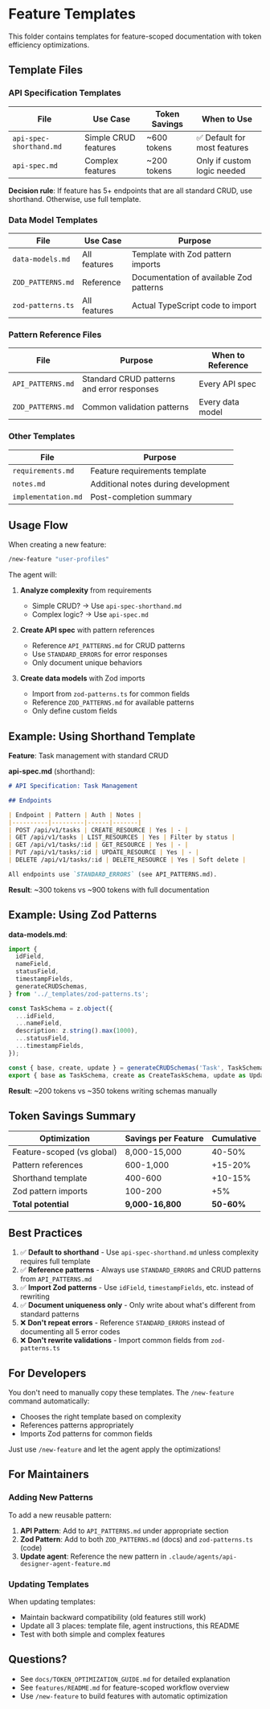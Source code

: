 # Feature Templates

This folder contains templates for feature-scoped documentation with token efficiency optimizations.

## Template Files

### API Specification Templates

| File | Use Case | Token Savings | When to Use |
|------|----------|---------------|-------------|
| `api-spec-shorthand.md` | Simple CRUD features | ~600 tokens | ✅ Default for most features |
| `api-spec.md` | Complex features | ~200 tokens | Only if custom logic needed |

**Decision rule**: If feature has 5+ endpoints that are all standard CRUD, use shorthand. Otherwise, use full template.

### Data Model Templates

| File | Use Case | Purpose |
|------|----------|---------|
| `data-models.md` | All features | Template with Zod pattern imports |
| `ZOD_PATTERNS.md` | Reference | Documentation of available Zod patterns |
| `zod-patterns.ts` | All features | Actual TypeScript code to import |

### Pattern Reference Files

| File | Purpose | When to Reference |
|------|---------|-------------------|
| `API_PATTERNS.md` | Standard CRUD patterns and error responses | Every API spec |
| `ZOD_PATTERNS.md` | Common validation patterns | Every data model |

### Other Templates

| File | Purpose |
|------|---------|
| `requirements.md` | Feature requirements template |
| `notes.md` | Additional notes during development |
| `implementation.md` | Post-completion summary |

## Usage Flow

When creating a new feature:

```bash
/new-feature "user-profiles"
```

The agent will:

1. **Analyze complexity** from requirements
   - Simple CRUD? → Use `api-spec-shorthand.md`
   - Complex logic? → Use `api-spec.md`

2. **Create API spec** with pattern references
   - Reference `API_PATTERNS.md` for CRUD patterns
   - Use `STANDARD_ERRORS` for error responses
   - Only document unique behaviors

3. **Create data models** with Zod imports
   - Import from `zod-patterns.ts` for common fields
   - Reference `ZOD_PATTERNS.md` for available patterns
   - Only define custom fields

## Example: Using Shorthand Template

**Feature**: Task management with standard CRUD

**api-spec.md** (shorthand):
```markdown
# API Specification: Task Management

## Endpoints

| Endpoint | Pattern | Auth | Notes |
|----------|---------|------|-------|
| POST /api/v1/tasks | CREATE_RESOURCE | Yes | - |
| GET /api/v1/tasks | LIST_RESOURCES | Yes | Filter by status |
| GET /api/v1/tasks/:id | GET_RESOURCE | Yes | - |
| PUT /api/v1/tasks/:id | UPDATE_RESOURCE | Yes | - |
| DELETE /api/v1/tasks/:id | DELETE_RESOURCE | Yes | Soft delete |

All endpoints use `STANDARD_ERRORS` (see API_PATTERNS.md).
```

**Result**: ~300 tokens vs ~900 tokens with full documentation

## Example: Using Zod Patterns

**data-models.md**:
```typescript
import {
  idField,
  nameField,
  statusField,
  timestampFields,
  generateCRUDSchemas,
} from '../_templates/zod-patterns.ts';

const TaskSchema = z.object({
  ...idField,
  ...nameField,
  description: z.string().max(1000),
  ...statusField,
  ...timestampFields,
});

const { base, create, update } = generateCRUDSchemas('Task', TaskSchema);
export { base as TaskSchema, create as CreateTaskSchema, update as UpdateTaskSchema };
```

**Result**: ~200 tokens vs ~350 tokens writing schemas manually

## Token Savings Summary

| Optimization | Savings per Feature | Cumulative |
|--------------|---------------------|------------|
| Feature-scoped (vs global) | 8,000-15,000 | 40-50% |
| Pattern references | 600-1,000 | +15-20% |
| Shorthand template | 400-600 | +10-15% |
| Zod pattern imports | 100-200 | +5% |
| **Total potential** | **9,000-16,800** | **50-60%** |

## Best Practices

1. ✅ **Default to shorthand** - Use `api-spec-shorthand.md` unless complexity requires full template
2. ✅ **Reference patterns** - Always use `STANDARD_ERRORS` and CRUD patterns from `API_PATTERNS.md`
3. ✅ **Import Zod patterns** - Use `idField`, `timestampFields`, etc. instead of rewriting
4. ✅ **Document uniqueness only** - Only write about what's different from standard patterns
5. ❌ **Don't repeat errors** - Reference `STANDARD_ERRORS` instead of documenting all 5 error codes
6. ❌ **Don't rewrite validations** - Import common fields from `zod-patterns.ts`

## For Developers

You don't need to manually copy these templates. The `/new-feature` command automatically:
- Chooses the right template based on complexity
- References patterns appropriately
- Imports Zod patterns for common fields

Just use `/new-feature` and let the agent apply the optimizations!

## For Maintainers

### Adding New Patterns

To add a new reusable pattern:

1. **API Pattern**: Add to `API_PATTERNS.md` under appropriate section
2. **Zod Pattern**: Add to both `ZOD_PATTERNS.md` (docs) and `zod-patterns.ts` (code)
3. **Update agent**: Reference the new pattern in `.claude/agents/api-designer-agent-feature.md`

### Updating Templates

When updating templates:
- Maintain backward compatibility (old features still work)
- Update all 3 places: template file, agent instructions, this README
- Test with both simple and complex features

## Questions?

- See `docs/TOKEN_OPTIMIZATION_GUIDE.md` for detailed explanation
- See `features/README.md` for feature-scoped workflow overview
- Use `/new-feature` to build features with automatic optimization
